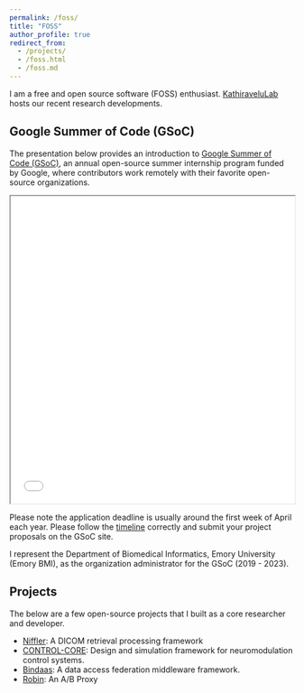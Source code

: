 ```yaml
---
permalink: /foss/
title: "FOSS"
author_profile: true
redirect_from: 
  - /projects/
  - /foss.html
  - /foss.md
---
```


I am a free and open source software (FOSS) enthusiast. 
[KathiraveluLab](https://github.com/kathiravelulab/niffler) hosts our recent research developments.

## Google Summer of Code (GSoC)

The presentation below provides an introduction to [Google Summer of Code (GSoC)](https://summerofcode.withgoogle.com/), an annual open-source summer internship program funded by Google, where contributors work remotely with their favorite open-source organizations.

<iframe src="../files/GSoC.pdf" width="100%" height="545px"></iframe>

Please note the application deadline is usually around the first week of April each year. Please follow the [timeline](https://developers.google.com/open-source/gsoc/timeline) correctly and submit your project proposals on the GSoC site.

I represent the Department of Biomedical Informatics, Emory University (Emory BMI), as the organization administrator for the GSoC (2019 - 2023). 


## Projects

The below are a few open-source projects that I built as a core researcher and developer.

* [Niffler](https://github.com/Emory-HITI/Niffler/): A DICOM retrieval processing framework
* [CONTROL-CORE](https://github.com/ControlCore-Project/): Design and simulation framework for neuromodulation control systems.
* [Bindaas](https://github.com/sharmalab/bindaas): A data access federation middleware framework.
* [Robin](https://github.com/pradeeban/robin): An A/B Proxy
